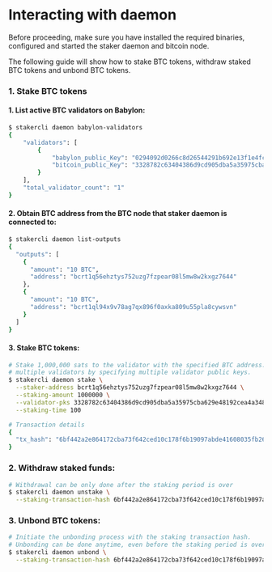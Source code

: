 # Interacting with daemon

Before proceeding, make sure you have installed the required binaries, configured and
started the staker daemon and bitcoin node.

The following guide will show how to stake BTC tokens, withdraw staked BTC tokens and
unbond BTC tokens.

### 1. Stake BTC tokens

#### 1. List active BTC validators on Babylon:

```bash
$ stakercli daemon babylon-validators
{
    "validators": [
        {
            "babylon_public_Key": "0294092d0266c8d26544291b692e13f1e4fcba7829c5445ff99fcb3aefb23fe7cd",
            "bitcoin_public_Key": "3328782c63404386d9cd905dba5a35975cba629e48192cea4a348937e865d312"
        }
    ],
    "total_validator_count": "1"
}
```

#### 2. Obtain BTC address from the BTC node that staker daemon is connected to:

```bash
$ stakercli daemon list-outputs
{
  "outputs": [
    {
      "amount": "10 BTC",
      "address": "bcrt1q56ehztys752uzg7fzpear08l5mw8w2kxgz7644"
    },
    {
      "amount": "10 BTC",
      "address": "bcrt1ql94x9v78ag7qx896f0axka809u55pla8cywsvn"
    }
  ]
}
```

#### 3. Stake BTC tokens:

```bash
# Stake 1,000,000 sats to the validator with the specified BTC address. You can stake to 
# multiple validators by specifying multiple validator public keys.
$ stakercli daemon stake \
  --staker-address bcrt1q56ehztys752uzg7fzpear08l5mw8w2kxgz7644 \
  --staking-amount 1000000 \
  --validator-pks 3328782c63404386d9cd905dba5a35975cba629e48192cea4a348937e865d312 \
  --staking-time 100

# Transaction details
{
  "tx_hash": "6bf442a2e864172cba73f642ced10c178f6b19097abde41608035fb26a601b10"
}
```

### 2. Withdraw staked funds:

```bash
# Withdrawal can be only done after the staking period is over
$ stakercli daemon unstake \
  --staking-transaction-hash 6bf442a2e864172cba73f642ced10c178f6b19097abde41608035fb26a601b10
```

### 3. Unbond BTC tokens:
```bash
# Initiate the unbonding process with the staking transaction hash.
# Unbonding can be done anytime, even before the staking period is over.
$ stakercli daemon unbond \
  --staking-transaction-hash 6bf442a2e864172cba73f642ced10c178f6b19097abde41608035fb26a601b10
```

